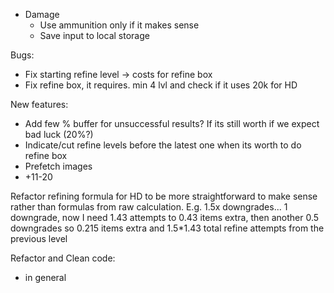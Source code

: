 * Damage
    * Use ammunition only if it makes sense
    * Save input to local storage  

Bugs:  
* Fix starting refine level -> costs for refine box
* Fix refine box, it requires. min 4 lvl and check if it uses 20k for HD

New features:
* Add few % buffer for unsuccessful results? If its still worth if we expect bad luck (20%?)
* Indicate/cut refine levels before the latest one when its worth to do refine box
* Prefetch images
* +11-20

Refactor refining formula for HD to be more straightforward to make sense
rather than formulas from raw calculation. E.g. 1.5x downgrades... 1 downgrade, now I need 1.43 attempts to 0.43 items extra, then another 0.5 downgrades so 0.215 items extra and 1.5*1.43 total refine attempts from the previous level

Refactor and Clean code:
* in general